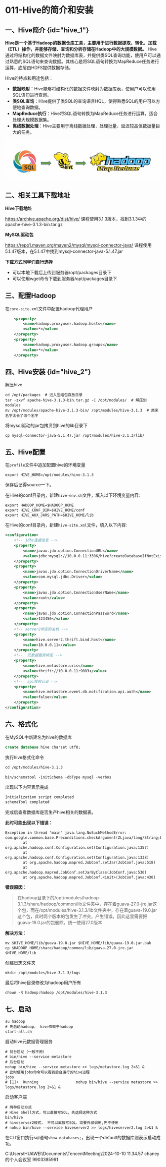 # 011-Hive的简介和安装

## 一、Hive简介 {id="hive_1"}

‌**Hive是一个基于Hadoop的数据仓库工具，主要用于进行数据提取、转化、加载（ETL）操作，并能够存储、查询和分析存储在Hadoop中的大规模数据。**‌ Hive通过将结构化的数据文件映射为数据库表，并提供类SQL查询功能，使用户可以通过熟悉的SQL语句来查询数据。其核心是将SQL语句转换为MapReduce任务进行运算，底层由HDFS提供数据存储‌。

Hive的特点和用途包括：

- ‌**数据映射**‌：Hive能够将结构化的数据文件映射为数据库表，使用户可以使用SQL语句进行查询。
- ‌**类SQL查询**‌：Hive提供了类SQL的查询语言HQL，使得熟悉SQL的用户可以方便地查询数据。
- ‌**MapReduce执行**‌：Hive将SQL语句转换为MapReduce任务进行运算，适合处理大规模数据集。
- ‌**离线数据处理**‌：Hive主要用于离线数据处理，处理批量、延迟较高但数据量巨大的任务‌。

![image-20241001192350468](./assets/image-20241001192350468.png)

## 二、相关工具下载地址

**Hive下载地址**

https://archive.apache.org/dist/hive/  课程使用3.1.3版本，找到3.1.3中的apache-hive-3.1.3-bin.tar.gz  

**MySQL驱动包**

https://repo1.maven.org/maven2/mysql/mysql-connector-java/ 课程使用5.1.47版本，在5.1.47中找到mysql-connector-java-5.1.47.jar  

**下载方式同学们自行选择**

- 可以本地下载后上传到服务器/opt/packages目录下
- 可以使用wget命令下载到服务器/opt/packages目录下



## 三、配置Hadoop

在`core-site.xml`文件中配置hadoop代理用户

```xml
    <property>
        <name>hadoop.proxyuser.hadoop.hosts</name>
        <value>*</value>
    </property>
    <property>
        <name>hadoop.proxyuser.hadoop.groups</name>
        <value>*</value>
    </property>
```



## 四、Hive安装 {id="hive_2"}

解压hive

```shell
cd /opt/packages  # 进入压缩包存放目录
tar -zxvf apache-hive-3.1.3-bin.tar.gz -C /opt/modules/  # 解压到modules
mv /opt/modules/apache-hive-3.1.3-bin/ /opt/modules/hive-3.1.3  # 原来名字太长了改个名字
```

将mysql驱动的jar包拷贝到hive的lib目录下

```shell
cp mysql-connector-java-5.1.47.jar /opt/modules/hive-3.1.3/lib/
```



## 五、Hive配置

在`profile`文件中追加配置hive的环境变量

```shell
export HIVE_HOME=/opt/modules/hive-3.1.3
```

保存后记得source一下。

在Hive的conf目录内，新建`hive-env.sh`文件，填入以下环境变量内容:

```shell
export HADOOP_HOME=$HADOOP_HOME
export HIVE_CONF_DIR=$HIVE_HOME/conf
export HIVE_AUX_JARS_PATH=$HIVE_HOME/lib
```

在Hive的conf目录内，新建`hive-site.xml`文件，填入以下内容:

```xml
<configuration>
    <!-- jdbc连接信息 -->
    <property>
        <name>javax.jdo.option.ConnectionURL</name>
        <value>jdbc:mysql://10.0.0.11:3306/hive?createDatabaseIfNotExist=true&amp;useSSL=false&amp;useUnicode=true&amp;characterEncoding=UTF-8</value>
    </property>
    <property>
        <name>javax.jdo.option.ConnectionDriverName</name>
        <value>com.mysql.jdbc.Driver</value>
    </property>
    <property>
        <name>javax.jdo.option.ConnectionUserName</name>
        <value>root</value>
    </property>
    <property>
        <name>javax.jdo.option.ConnectionPassword</name>
        <value>123456</value>
    </property>
    <!-- server2绑定的主机 -->
    <property>
        <name>hive.server2.thrift.bind.host</name>
        <value>10.0.0.11</value>
    </property>
    <!--  元数据服务绑定 -->
    <property>
        <name>hive.metastore.uris</name>
        <value>thrift://10.0.0.11:9083</value>
    </property>
    <!--  api授权认证 -->
    <property>
        <name>hive.metastore.event.db.notification.api.auth</name>
        <value>false</value>
    </property>
</configuration>
```



## 六、格式化

在MySQL中新建名为hive的数据库

```sql
create database hive charset utf8;
```

执行hive格式化命令

```shell
cd /opt/modules/hive-3.1.3

bin/schematool -initSchema -dbType mysql -verbos
```

出现以下内容表示完成

```tex
Initialization script completed
schemaTool completed
```

完成后查看数据库是否生产hive相关的数据表。

**此时可能出现以下错误：**

```shell
Exception in thread "main" java.lang.NoSuchMethodError: com.google.common.base.Preconditions.checkArgument(ZLjava/lang/String;Ljava/lang/Object;)V
        at org.apache.hadoop.conf.Configuration.set(Configuration.java:1357)
        at org.apache.hadoop.conf.Configuration.set(Configuration.java:1338)
        at org.apache.hadoop.mapred.JobConf.setJar(JobConf.java:518)
        at org.apache.hadoop.mapred.JobConf.setJarByClass(JobConf.java:536)
        at org.apache.hadoop.mapred.JobConf.<init>(JobConf.java:430)
```

**错误原因：**

> 在hadoop目录下的/opt/modules/hadoop-3.1.3/share/hadoop/common/lib文件夹中，存在着guava-27.0-jre.jar这个包，而在/opt/modules/hive-3.1.3/lib文件夹中，存在着guava-19.0.jar这个包，此时两个版本的包发生了冲突，产生错误，因此这里需要把guava-19.0.jar的包删除，统一使用27.0版本

**解决方法：**

```shell
mv $HIVE_HOME/lib/guava-19.0.jar $HIVE_HOME/lib/guava-19.0.jar.bak
cp $HADOOP_HOME/share/hadoop/common/lib/guava-27.0-jre.jar $HIVE_HOME/lib
```

创建日志文件夹

```shell
mkdir /opt/modules/hive-3.1.3/logs
```

最后将hive目录修改为hadoop用户所有

```shell
chown -R hadoop:hadoop /opt/modules/hive-3.1.3
```



## 七、启动

```shell
su hadoop
# 先启动hadoop， hive依赖于hadoop
start-all.sh
```

启动hive元数据管理服务

```shell
# 前台启动（一般不用）
# bin/hive --service metastore
# 后台启动
nohup bin/hive --service metastore >> logs/metastore.log 2>&1 &
# 此时使用jobs命令可以看到后台运行的hive进程
jobs
# [1]+  Running                 nohup bin/hive --service metastore >> logs/metastore.log 2>&1 &
```

启动客户端

```shell
# 两种启动方式
# Hive Shell方式，可以直接写SQL，先选择这种方式
bin/hive
# hiveserver2模式， 不可以直接写SQL，需要外部调用,先不使用
# nohup bin/hive --service hiveserver2 >> logs/hiveserver2.log 2>&1 &
```

在CLI窗口执行sql语句`show databases;`，出现一个default的数据库则表示启动成功。

C:\Users\HUAWEI\Documents\TencentMeeting\2024-10-10 11.34.57 chaney的个人会议室 9903385961
